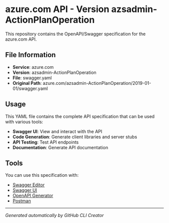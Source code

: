 # azure.com API - Version azsadmin-ActionPlanOperation

This repository contains the OpenAPI/Swagger specification for the azure.com API.

## File Information

- **Service**: azure.com
- **Version**: azsadmin-ActionPlanOperation
- **File**: swagger.yaml
- **Original Path**: azure.com/azsadmin-ActionPlanOperation/2019-01-01/swagger.yaml

## Usage

This YAML file contains the complete API specification that can be used with various tools:

- **Swagger UI**: View and interact with the API
- **Code Generation**: Generate client libraries and server stubs
- **API Testing**: Test API endpoints
- **Documentation**: Generate API documentation

## Tools

You can use this specification with:

- [Swagger Editor](https://editor.swagger.io/)
- [Swagger UI](https://swagger.io/tools/swagger-ui/)
- [OpenAPI Generator](https://openapi-generator.tech/)
- [Postman](https://www.postman.com/)

---

*Generated automatically by GitHub CLI Creator*
